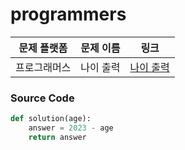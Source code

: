 # programmers

| 문제 플랫폼   | 문제 이름           | 링크                                   |
|---------------|--------------------|----------------------------------------|
| 프로그래머스          | 나이 출력          | [나이 출력](https://school.programmers.co.kr/learn/courses/30/lessons/120820) |

### Source Code
```python
def solution(age):
    answer = 2023 - age
    return answer
```
